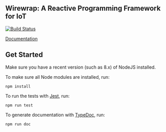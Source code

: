 Wirewrap: A Reactive Programming Framework for IoT
---

[![Build Status](https://travis-ci.com/lhstrh/wirewrap.svg?token=8T9UfA2p8LApAgce1Ta1&branch=master)](https://travis-ci.com/lhstrh/wirewrap)

[Documentation](https://lhstrh.github.io/wirewrap)


## Get Started

Make sure you have a recent version (such as 8.x) of NodeJS installed.

To make sure all Node modules are installed, run:

```
npm install
```

To run the tests with [Jest][jest], run:

```
npm run test
```

To generate documentation with [TypeDoc][typedoc], run:

```
npm run doc
```

<!-- links -->
[travis-image]: https://travis-ci.com/nebgnahz/accessor-flow.svg?token=FtzQss73KSBwcHhSsrGQ&branch=master
[documentationjs]: https://github.com/documentationjs/documentation
[typedoc]: https://typedoc.org/
[jest]: https://facebook.github.io/jest
[designs]: https://github.com/nebgnahz/accessor-flow/issues?q=is%3Aissue+is%3Aopen+label%3ADesign
